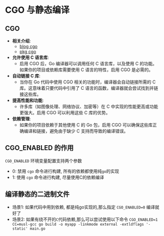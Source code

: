 # CGO 与静态编译

## CGO
- **相关介绍**:
    - [blog cgo](https://go.dev/blog/cgo)  
    - [pkg cgo](https://pkg.go.dev/cmd/cgo)  
- **允许使用 C 语言库**:
	- 启用 CGO 后，Go 编译器可以调用任何 C 语言库，以及使用 C 的功能。如果你的项目或依赖库需要使用 C 语言的特性，启用 CGO 是必需的。
- **自动链接 C 库**:
    - 当你在 Go 代码中使用 CGO 相关的功能时，编译器会自动链接所需的 C 库。这意味着只要代码中引用了 C 语言的函数，编译器就会尝试找到并链接这些库。
- **提高性能和功能**:
    - 许多库（如图像处理、网络协议、加密等）在 C 中实现的性能更高或功能更强大。启用 CGO 可以利用这些 C 库的优势。
- **依赖管理**:
    - 如果你的项目依赖于其他使用 C 的 Go 包，启用 CGO 可以确保这些库正确编译和链接，避免由于缺少 C 支持而导致的编译错误。

## CGO_ENABLED 的作用
`CGO_ENABLED` 环境变量配置支持两个参数
- 0: 禁用 `cgo` 命令进行构建, 所有的依赖都使用纯`go`的实现
- 1: 使用 `cgo` 命令进行构建, 尽量使用C的依赖编译

## 编译静态的二进制文件
- 场景1: 如果代码中用到依赖, 都是纯go实现的,那么指定 `CGO_ENABLED=0` 编译就好了 
- 场景2: 如果有绕不开的`C`代码依赖,那么可以尝试使用以下命令 `CGO_ENABLED=1 CC=musl-gcc go build -o myapp -linkmode external -extldflags '-static' main.go`

